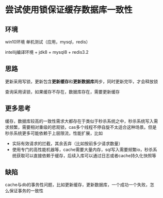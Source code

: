 # 尝试使用锁保证缓存数据库一致性

## 环境

win10环境  单机测试（应用，mysql，redis）

intellij编译环境 + jdk8 + mysql8 + redis3.2

## 思路

更新采用写锁，更新包含**更新缓存**和**更新数据库**两步，同时更新完毕，才会释放锁

查询采用读锁，如果缓存不存在，数据库存在，需要更新缓存

## 更多思考

​	缓存，数据库较高的一致性需求大都存在于类似于秒杀系统之中，秒杀系统写入需求频繁，需要相对重级的悲观锁，cas多个线程不停自旋不太适合这种场景。但是秒杀系统更多可能依赖于上层限流，性能扩展，比如

* 实际有效请求的拦截，其余丢弃（比如按前多少请求数量）
* 使用专门的高性能机器等，cache需要大量内存，sql写入需要频繁io，秒杀系统获取可以直接依赖于缓存，后续入库可以通过日志或者cache持久化快照等

## 缺陷

​	cache与db的事务性问题，比如更新缓存，更新数据库，一个成功一个失败，怎么保证事务的一致性